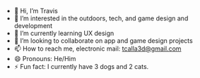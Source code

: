 - 👋 Hi, I’m Travis
- 👀 I’m interested in the outdoors, tech, and game design and development
- 🌱 I’m currently learning UX design
- 💞️ I’m looking to collaborate on app and game design projects
- 📫 How to reach me, electronic mail: tcalla3d@gmail.com
- 😄 Pronouns: He/Him
- ⚡ Fun fact: I currently have 3 dogs and 2 cats.

<!---
tcalla3d/tcalla3d is a ✨ special ✨ repository because its `README.md` (this file) appears on your GitHub profile.
You can click the Preview link to take a look at your changes.
--->
